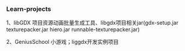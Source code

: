### Learn-projects

1、libGDX 项目资源动画批量生成工具、libgdx项目相关jar(gdx-setup.jar  texturepacker.jar  hiero.jar  runnable-texturepacker.jar)

2、GeniusSchool 小游戏；liggdx开发实例项目

